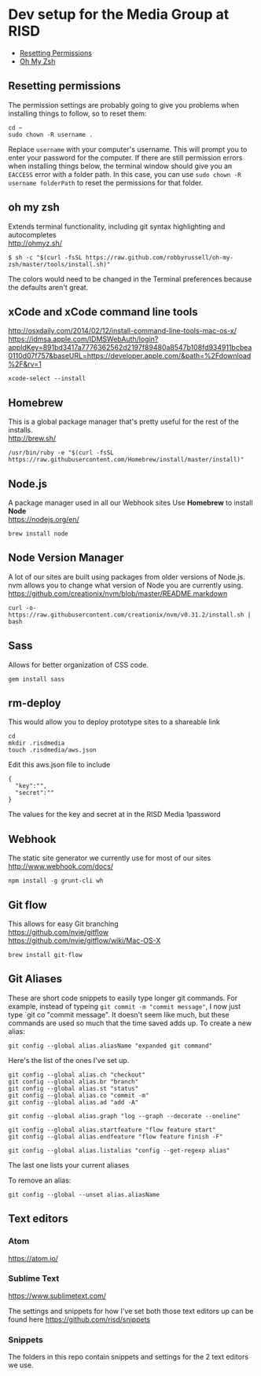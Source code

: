 # Dev setup for the Media Group at RISD

- [Resetting Permissions](#resetting-permissions)
- [Oh My Zsh](#oh-my-zsh)

## Resetting permissions
The permission settings are probably going to give you problems when installing things to follow, so to reset them:
```
cd ~
sudo chown -R username .
```
Replace `username` with your computer's username. This will prompt you to enter your password for the computer.
If there are still permission errors when installing things below, the terminal window should give you an `EACCESS` error with a folder path. In this case, you can use `sudo chown -R username folderPath` to reset the permissions for that folder.

## oh my zsh
Extends terminal functionality, including git syntax highlighting and autocompletes  
http://ohmyz.sh/  

`$ sh -c "$(curl -fsSL https://raw.github.com/robbyrussell/oh-my-zsh/master/tools/install.sh)"`  

The colors would need to be changed in the Terminal preferences because the defaults aren't great.

## xCode and xCode command line tools
http://osxdaily.com/2014/02/12/install-command-line-tools-mac-os-x/  
https://idmsa.apple.com/IDMSWebAuth/login?appIdKey=891bd3417a7776362562d2197f89480a8547b108fd934911bcbea0110d07f757&baseURL=https://developer.apple.com/&path=%2Fdownload%2F&rv=1  

`xcode-select --install`

## Homebrew
This is a global package manager that's pretty useful for the rest of the installs.  
http://brew.sh/  

`/usr/bin/ruby -e "$(curl -fsSL https://raw.githubusercontent.com/Homebrew/install/master/install)"`  

## Node.js
A package manager used in all our Webhook sites
Use **Homebrew** to install **Node**  
https://nodejs.org/en/  

`brew install node`

## Node Version Manager
A lot of our sites are built using packages from older versions of Node.js. nvm allows you to change what version of Node you are currently using.  
https://github.com/creationix/nvm/blob/master/README.markdown  

`curl -o- https://raw.githubusercontent.com/creationix/nvm/v0.31.2/install.sh | bash`

## Sass
Allows for better organization of CSS code.  

`gem install sass`

## rm-deploy
This would allow you to deploy prototype sites to a shareable link  
```
cd
mkdir .risdmedia
touch .risdmedia/aws.json
```
Edit this aws.json file to include  
```
{
  "key":"",
  "secret":""
}
```
The values for the key and secret at in the RISD Media 1password

## Webhook
The static site generator we currently use for most of our sites  
http://www.webhook.com/docs/  

`npm install -g grunt-cli wh`

## Git flow
This allows for easy Git branching  
https://github.com/nvie/gitflow  
https://github.com/nvie/gitflow/wiki/Mac-OS-X  

`brew install git-flow`

## Git Aliases
These are short code snippets to easily type longer git commands. For example, instead of typeing `git commit -m "commit message"`, I now just type `git co "commit message". It doesn't seem like much, but these commands are used so much that the time saved adds up.
To create a new alias:  

`git config --global alias.aliasName "expanded git command"`

Here's the list of the ones I've set up.  
```
git config --global alias.ch "checkout"
git config --global alias.br "branch"
git config --global alias.st "status"
git config --global alias.co "commit -m"
git config --global alias.ad "add -A"

git config --global alias.graph "log --graph --decorate --oneline"

git config --global alias.startfeature "flow feature start"
git config --global alias.endfeature "flow feature finish -F"

git config --global alias.listalias "config --get-regexp alias"
```

The last one lists your current aliases  

To remove an alias:

`git config --global --unset alias.aliasName`

## Text editors
### Atom
https://atom.io/  

### Sublime Text
https://www.sublimetext.com/  

The settings and snippets for how I've set both those text editors up can be found here https://github.com/risd/snippets

### Snippets
The folders in this repo contain snippets and settings for the 2 text editors we use.
